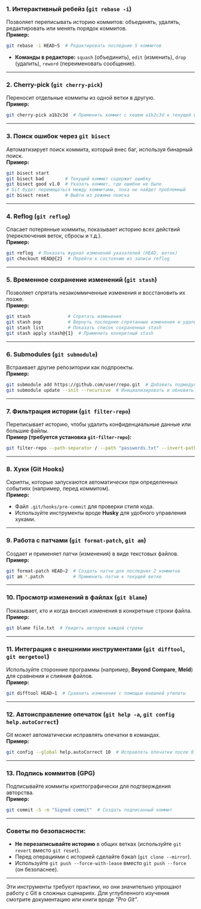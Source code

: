 
### **1. Интерактивный ребейз (`git rebase -i`)**
Позволяет переписывать историю коммитов: объединять, удалять, редактировать или менять порядок коммитов.  
**Пример:**
```bash
git rebase -i HEAD~5  # Редактировать последние 5 коммитов
```
- **Команды в редакторе:** `squash` (объединить), `edit` (изменить), `drop` (удалить), `reword` (переименовать сообщение).

---

### **2. Cherry-pick (`git cherry-pick`)**
Переносит отдельные коммиты из одной ветки в другую.  
**Пример:**
```bash
git cherry-pick a1b2c3d  # Применить коммит с хешем a1b2c3d к текущей ветке
```

---

### **3. Поиск ошибок через `git bisect`**
Автоматизирует поиск коммита, который внес баг, используя бинарный поиск.  
**Пример:**
```bash
git bisect start
git bisect bad        # Текущий коммит содержит ошибку
git bisect good v1.0  # Указать коммит, где ошибки не было
# Git будет перемещаться между коммитами, пока не найдет проблемный
git bisect reset      # Выйти из режима поиска
```

---

### **4. Reflog (`git reflog`)**
Спасает потерянные коммиты, показывает историю всех действий (переключения веток, сбросы и т.д.).  
**Пример:**
```bash
git reflog  # Показать журнал изменений указателей (HEAD, веток)
git checkout HEAD@{2}  # Перейти к состоянию из записи reflog
```

---

### **5. Временное сохранение изменений (`git stash`)**
Позволяет спрятать незакоммиченные изменения и восстановить их позже.  
**Пример:**
```bash
git stash              # Спрятать изменения
git stash pop          # Вернуть последние спрятанные изменения и удалить их из stash
git stash list         # Показать список сохраненных stash
git stash apply stash@{1}  # Применить конкретный stash
```

---

### **6. Submodules (`git submodule`)**
Встраивает другие репозитории как подпроекты.  
**Пример:**
```bash
git submodule add https://github.com/user/repo.git  # Добавить подмодуль
git submodule update --init --recursive  # Инициализировать и обновить подмодули
```

---

### **7. Фильтрация истории (`git filter-repo`)**
Переписывает историю, чтобы удалить конфиденциальные данные или большие файлы.  
**Пример (требуется установка `git-filter-repo`):**
```bash
git filter-repo --path-separator / --path "passwords.txt" --invert-paths  # Удалить файл из истории
```

---

### **8. Хуки (Git Hooks)**
Скрипты, которые запускаются автоматически при определенных событиях (например, перед коммитом).  
**Пример:**  
- Файл `.git/hooks/pre-commit` для проверки стиля кода.
- Используйте инструменты вроде **Husky** для удобного управления хуками.

---

### **9. Работа с патчами (`git format-patch`, `git am`)**
Создает и применяет патчи (изменения) в виде текстовых файлов.  
**Пример:**
```bash
git format-patch HEAD~2  # Создать патчи для последних 2 коммитов
git am *.patch           # Применить патчи к текущей ветке
```

---

### **10. Просмотр изменений в файлах (`git blame`)**
Показывает, кто и когда вносил изменения в конкретные строки файла.  
**Пример:**
```bash
git blame file.txt  # Увидеть авторов каждой строки
```

---

### **11. Интеграция с внешними инструментами (`git difftool`, `git mergetool`)**
Используйте сторонние программы (например, **Beyond Compare**, **Meld**) для сравнения и слияния файлов.  
**Пример:**
```bash
git difftool HEAD~1  # Сравнить изменения с помощью внешней утилиты
```

---

### **12. Автоисправление опечаток (`git help -a`, `git config help.autoCorrect`)**
Git может автоматически исправлять опечатки в командах.  
**Пример:**
```bash
git config --global help.autoCorrect 10  # Исправлять опечатки после 0.1 секунды
```

---

### **13. Подпись коммитов (GPG)**
Подписывайте коммиты криптографически для подтверждения авторства.  
**Пример:**
```bash
git commit -S -m "Signed commit"  # Создать подписанный коммит
```

---

### **Советы по безопасности:**
- **Не перезаписывайте историю** в общих ветках (используйте `git revert` вместо `git reset`).
- Перед операциями с историей сделайте бэкап (`git clone --mirror`).
- Используйте `git push --force-with-lease` вместо `git push --force` (он безопаснее).

---

Эти инструменты требуют практики, но они значительно упрощают работу с Git в сложных сценариях. Для углубленного изучения смотрите документацию или книги вроде *"Pro Git"*.